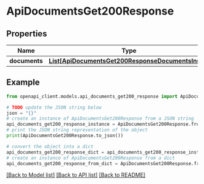 # ApiDocumentsGet200Response


## Properties

Name | Type | Description | Notes
------------ | ------------- | ------------- | -------------
**documents** | [**List[ApiDocumentsGet200ResponseDocumentsInner]**](ApiDocumentsGet200ResponseDocumentsInner.md) |  | [optional] 

## Example

```python
from openapi_client.models.api_documents_get200_response import ApiDocumentsGet200Response

# TODO update the JSON string below
json = "{}"
# create an instance of ApiDocumentsGet200Response from a JSON string
api_documents_get200_response_instance = ApiDocumentsGet200Response.from_json(json)
# print the JSON string representation of the object
print(ApiDocumentsGet200Response.to_json())

# convert the object into a dict
api_documents_get200_response_dict = api_documents_get200_response_instance.to_dict()
# create an instance of ApiDocumentsGet200Response from a dict
api_documents_get200_response_from_dict = ApiDocumentsGet200Response.from_dict(api_documents_get200_response_dict)
```
[[Back to Model list]](../README.md#documentation-for-models) [[Back to API list]](../README.md#documentation-for-api-endpoints) [[Back to README]](../README.md)


